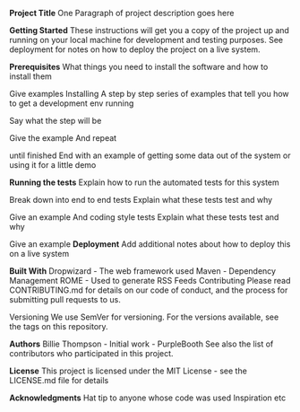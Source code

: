 **Project Title**
One Paragraph of project description goes here

**Getting Started**
These instructions will get you a copy of the project up and running on your local machine for development and testing purposes. See deployment for notes on how to deploy the project on a live system.

**Prerequisites**
What things you need to install the software and how to install them

Give examples
Installing
A step by step series of examples that tell you how to get a development env running

Say what the step will be

Give the example
And repeat

until finished
End with an example of getting some data out of the system or using it for a little demo

**Running the tests**
Explain how to run the automated tests for this system

Break down into end to end tests
Explain what these tests test and why

Give an example
And coding style tests
Explain what these tests test and why

Give an example
**Deployment**
Add additional notes about how to deploy this on a live system

**Built With**
Dropwizard - The web framework used
Maven - Dependency Management
ROME - Used to generate RSS Feeds
Contributing
Please read CONTRIBUTING.md for details on our code of conduct, and the process for submitting pull requests to us.

Versioning
We use SemVer for versioning. For the versions available, see the tags on this repository.

**Authors**
Billie Thompson - Initial work - PurpleBooth
See also the list of contributors who participated in this project.

**License**
This project is licensed under the MIT License - see the LICENSE.md file for details

**Acknowledgments**
Hat tip to anyone whose code was used
Inspiration
etc
